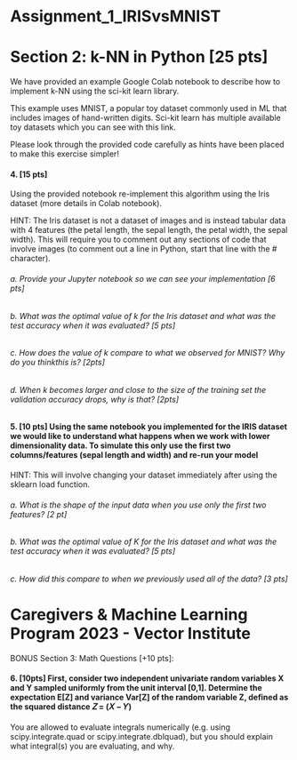 # Assignment_1_IRISvsMNIST

# Section 2: k-NN in Python [25 pts]
We have provided an example Google Colab notebook to describe how to implement k-NN using the
sci-kit learn library. 

This example uses MNIST, a popular toy dataset commonly used in ML that includes
images of hand-written digits. Sci-kit learn has multiple available toy datasets which you can see with this
link. 

Please look through the provided code carefully as hints have been placed to make this exercise
simpler!
#### 4. [15 pts] 

Using the provided notebook re-implement this algorithm using the Iris dataset (more details in Colab notebook).

HINT: The Iris dataset is not a dataset of images and is instead tabular data with 4 features (the petal length, the sepal length, the petal width, the sepal width). This will require you to comment out any sections of code that involve images (to comment out a line in Python, start that line with the # character).

###### a. Provide your Jupyter notebook so we can see your implementation [6 pts]
###### b. What was the optimal value of k for the Iris dataset and what was the test accuracy when it was evaluated? [5 pts]
###### c. How does the value of k compare to what we observed for MNIST? Why do you thinkthis is? [2pts]
###### d. When k becomes larger and close to the size of the training set the validation accuracy drops, why is that? [2pts]
#### 5. [10 pts] Using the same notebook you implemented for the IRIS dataset we would like to understand what happens when we work with lower dimensionality data. To simulate this only use the first two columns/features (sepal length and width) and re-run your model

HINT: This will involve changing your dataset immediately after using the sklearn load function.

###### a. What is the shape of the input data when you use only the first two features? [2 pt]
###### b. What was the optimal value of K for the Iris dataset and what was the test accuracy when it was evaluated? [5 pts]
###### c. How did this compare to when we previously used all of the data? [3 pts]

# Caregivers & Machine Learning Program 2023 - Vector Institute

BONUS Section 3: Math Questions [+10 pts]:

#### 6. [10pts] First, consider two independent univariate random variables X and Y sampled uniformly from the unit interval [0,1]. Determine the expectation E[Z] and variance Var[Z] of the random variable Z, defined as the squared distance 𝑍 = (𝑋 − 𝑌) 

You are allowed to evaluate integrals numerically (e.g. using scipy.integrate.quad or
scipy.integrate.dblquad), but you should explain what integral(s) you are evaluating,
and why.

